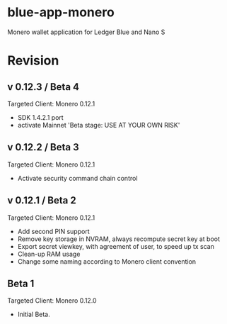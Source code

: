 # blue-app-monero


Monero wallet application for Ledger Blue and Nano S


# Revision 

## v 0.12.3 / Beta 4

Targeted Client: Monero 0.12.1

- SDK 1.4.2.1 port
- activate Mainnet 'Beta stage: USE AT YOUR OWN RISK'

## v 0.12.2 / Beta 3

Targeted Client: Monero 0.12.1

- Activate security command chain control


## v 0.12.1 / Beta 2

Targeted Client: Monero 0.12.1
    
- Add second PIN support
- Remove key storage  in NVRAM, always recompute secret key at boot
- Export secret viewkey, with agreement of user, to speed up tx scan
- Clean-up RAM usage
- Change some naming according to Monero client convention

## Beta 1

Targeted Client: Monero 0.12.0

- Initial Beta.
